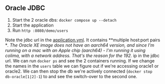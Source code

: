 ## Oracle JDBC

1. Start the 2 oracle dbs: `docker compose up --detach`
2. Start the application
3. Run `http :8080/demo/users`

Note the jdbc url in the [application.yml](src/main/resources/application.yaml). It contains **multiple host:port pairs
**.
The Oracle XE image does not have an aarch64 version, and since I'm running on a mac with an Apple chip (aarch64) - I'm
running it using colima, with a network address. That's the reason for the 192.* ip in the jdbc url.
We can run `docker ps` and see the 2 containers running. If we change the names in the `users` table
we can figure out if we're accessing oracle1 or oracle2. We can then stop the db we're actively connected
(`docker stop db-oracle[1|2]-1`) to and see the switch-over to the second one.